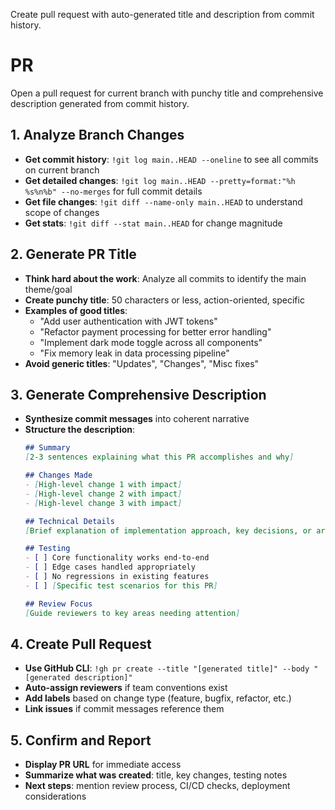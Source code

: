 Create pull request with auto-generated title and description from commit history.

# PR

Open a pull request for current branch with punchy title and comprehensive description generated from commit history.

## 1. Analyze Branch Changes
- **Get commit history**: `!git log main..HEAD --oneline` to see all commits on current branch
- **Get detailed changes**: `!git log main..HEAD --pretty=format:"%h %s%n%b" --no-merges` for full commit details
- **Get file changes**: `!git diff --name-only main..HEAD` to understand scope of changes
- **Get stats**: `!git diff --stat main..HEAD` for change magnitude

## 2. Generate PR Title
- **Think hard about the work**: Analyze all commits to identify the main theme/goal
- **Create punchy title**: 50 characters or less, action-oriented, specific
- **Examples of good titles**:
  - "Add user authentication with JWT tokens"
  - "Refactor payment processing for better error handling"
  - "Implement dark mode toggle across all components"
  - "Fix memory leak in data processing pipeline"
- **Avoid generic titles**: "Updates", "Changes", "Misc fixes"

## 3. Generate Comprehensive Description
- **Synthesize commit messages** into coherent narrative
- **Structure the description**:
  ```markdown
  ## Summary
  [2-3 sentences explaining what this PR accomplishes and why]

  ## Changes Made
  - [High-level change 1 with impact]
  - [High-level change 2 with impact]
  - [High-level change 3 with impact]

  ## Technical Details
  [Brief explanation of implementation approach, key decisions, or architectural changes]

  ## Testing
  - [ ] Core functionality works end-to-end
  - [ ] Edge cases handled appropriately
  - [ ] No regressions in existing features
  - [ ] [Specific test scenarios for this PR]

  ## Review Focus
  [Guide reviewers to key areas needing attention]
  ```

## 4. Create Pull Request
- **Use GitHub CLI**: `!gh pr create --title "[generated title]" --body "[generated description]"`
- **Auto-assign reviewers** if team conventions exist
- **Add labels** based on change type (feature, bugfix, refactor, etc.)
- **Link issues** if commit messages reference them

## 5. Confirm and Report
- **Display PR URL** for immediate access
- **Summarize what was created**: title, key changes, testing notes
- **Next steps**: mention review process, CI/CD checks, deployment considerations